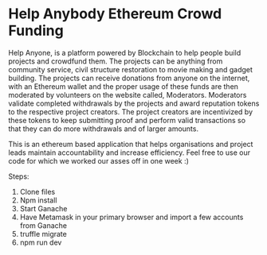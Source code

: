 # Help Anybody Ethereum Crowd Funding 

Help Anyone, is a platform powered by Blockchain to help people build projects and crowdfund them. The 
projects can be anything from community service, civil structure restoration to movie making and gadget building. 
The projects can receive donations from anyone on the internet, with an Ethereum wallet and the proper usage of 
these funds are then moderated by volunteers on the website called, Moderators. Moderators validate completed 
withdrawals by the projects and award reputation tokens to the respective project creators. The project creators 
are incentivized by these tokens to keep submitting proof and perform valid transactions so that they can do more 
withdrawals and of larger amounts.

This is an ethereum based application that helps organisations and project leads maintain accountability and increase efficiency.
Feel free to use our code for which we worked our asses off in one week :)

Steps:

1. Clone files
2. Npm install
3. Start Ganache
4. Have Metamask in your primary browser and import a few accounts from Ganache
5. truffle migrate
6. npm run dev

